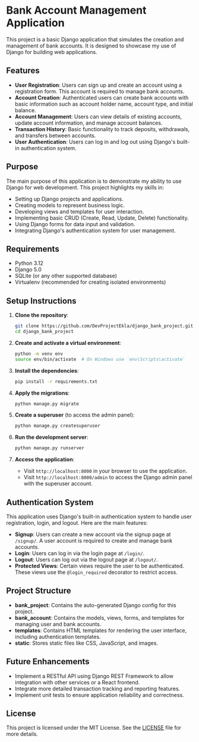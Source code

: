 # Bank Account Management Application

This project is a basic Django application that simulates the creation and management of bank accounts. It is designed to showcase my use of Django for building web applications.

## Features

- **User Registration**: Users can sign up and create an account using a registration form. This account is required to manage bank accounts.
- **Account Creation**: Authenticated users can create bank accounts with basic information such as account holder name, account type, and initial balance.
- **Account Management**: Users can view details of existing accounts, update account information, and manage account balances.
- **Transaction History**: Basic functionality to track deposits, withdrawals, and transfers between accounts.
- **User Authentication**: Users can log in and log out using Django's built-in authentication system.

## Purpose

The main purpose of this application is to demonstrate my ability to use Django for web development. This project highlights my skills in:

- Setting up Django projects and applications.
- Creating models to represent business logic.
- Developing views and templates for user interaction.
- Implementing basic CRUD (Create, Read, Update, Delete) functionality.
- Using Django forms for data input and validation.
- Integrating Django's authentication system for user management.

## Requirements

- Python 3.12
- Django 5.0
- SQLite (or any other supported database)
- Virtualenv (recommended for creating isolated environments)

## Setup Instructions

1. **Clone the repository**:

   ```bash
   git clone https://github.com/DevProjectEkla/django_bank_project.git
   cd django_bank_project
   ```

2. **Create and activate a virtual environment**:

   ```bash
   python -m venv env
   source env/bin/activate  # On Windows use `env\Scripts\activate`
   ```

3. **Install the dependencies**:

   ```bash
   pip install -r requirements.txt
   ```

4. **Apply the migrations**:

   ```bash
   python manage.py migrate
   ```

5. **Create a superuser** (to access the admin panel):

   ```bash
   python manage.py createsuperuser
   ```

6. **Run the development server**:

   ```bash
   python manage.py runserver
   ```

7. **Access the application**:

   - Visit `http://localhost:8000` in your browser to use the application.
   - Visit `http://localhost:8000/admin` to access the Django admin panel with the superuser account.

## Authentication System

This application uses Django's built-in authentication system to handle user registration, login, and logout. Here are the main features:

- **Signup**: Users can create a new account via the signup page at `/signup/`. A user account is required to create and manage bank accounts.
- **Login**: Users can log in via the login page at `/login/`.
- **Logout**: Users can log out via the logout page at `/logout/`.
- **Protected Views**: Certain views require the user to be authenticated. These views use the `@login_required` decorator to restrict access.

## Project Structure

- **bank_project**: Contains the auto-generated Django config for this project.
- **bank_account**: Contains the models, views, forms, and templates for managing user and bank accounts.
- **templates**: Contains HTML templates for rendering the user interface, including authentication templates.
- **static**: Stores static files like CSS, JavaScript, and images.

## Future Enhancements

- Implement a RESTful API using Django REST Framework to allow integration with other services or a React frontend.
- Integrate more detailed transaction tracking and reporting features.
- Implement unit tests to ensure application reliability and correctness.

## License

This project is licensed under the MIT License. See the [LICENSE](https://github.com/DevprojectEkla/WeezBank/blob/main/LICENSE) file for more details.
